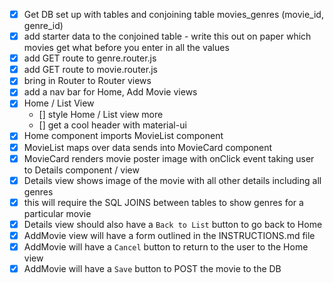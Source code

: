 - [x] Get DB set up with tables and conjoining table movies_genres (movie_id, genre_id)
- [x] add starter data to the conjoined table - write this out on paper which movies get what before you enter in all the values
- [x] add GET route to genre.router.js 
- [x] add GET route to movie.router.js
- [x] bring in Router to Router views
- [x] add a nav bar for Home, Add Movie views
- [x] Home / List View
    - [] style Home / List view more
    - [] get a cool header with material-ui
- [x] Home component imports MovieList component
- [x] MovieList maps over data sends into MovieCard component
- [x] MovieCard renders movie poster image with onClick event taking user to Details component / view
- [x] Details view shows image of the movie with all other details including all genres
- [x] this will require the SQL JOINS between tables to show genres for a particular movie
- [x] Details view should also have a `Back to List` button to go back to Home
- [x] AddMovie view will have a form outlined in the INSTRUCTIONS.md file
- [x] AddMovie will have a `Cancel` button to return to the user to the Home view
- [x] AddMovie will have a `Save` button to POST the movie to the DB